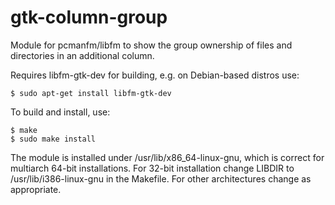 gtk-column-group
================

Module for pcmanfm/libfm to show the group ownership of files and
directories in an additional column.

Requires libfm-gtk-dev for building, e.g. on Debian-based distros use:

	$ sudo apt-get install libfm-gtk-dev

To build and install, use:

	$ make
	$ sudo make install

The module is installed under /usr/lib/x86_64-linux-gnu, which is correct
for multiarch 64-bit installations. For 32-bit installation change LIBDIR
to /usr/lib/i386-linux-gnu in the Makefile. For other architectures
change as appropriate.
